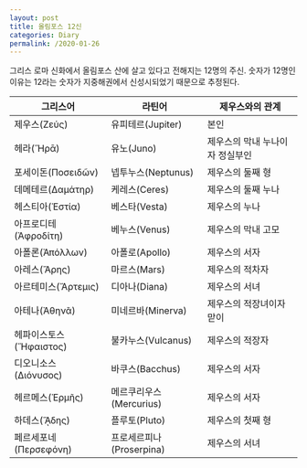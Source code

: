 ```yaml
---
layout: post
title: 올림포스 12신
categories: Diary
permalink: /2020-01-26
---
```



그리스 로마 신화에서 올림포스 산에 살고 있다고 전해지는 12명의 주신. 숫자가 12명인 이유는 12라는 숫자가 지중해권에서 신성시되었기 때문으로 추정된다.

| 그리스어 | 라틴어 | 제우스와의 관계 | 
| ------- | ----- | ------------- | 
| 제우스(Ζεύς) | 유피테르(Jupiter) | 본인 | 신들의 왕이자 올림포스 산의 지배자, 하늘과 천둥, 정의의 신.	 |
| 헤라(Ἥρᾱ) | 유노(Juno) | 제우스의 막내 누나이자 정실부인 | 신들과 하늘의 여왕, 여성과 결혼, 양육의 여신. |
| 포세이돈(Ποσειδῶν) | 넵투누스(Neptunus) | 제우스의 둘째 형 | 바다의 지배자, 말을 창조한 바다와 지진의 신. |
| 데메테르(Δαμάτηρ) | 케레스(Ceres) | 제우스의 둘째 누나 | 풍요와 농업, 자연, 계절의 여신.|
| 헤스티아(Ἑστία) | 베스타(Vesta) | 제우스의 누나 | 화덕과 가정의 여신 (제외되어 디오니소스가 열두 신이 됨).|
| 아프로디테(Ἀφροδίτη) | 베누스(Venus) | 제우스의 막내 고모 | 사랑과 아름다움, 욕망, 다산의 여신.|
| 아폴론(Ἀπόλλων) | 아폴로(Apollo) | 제우스의 서자 | 태양신, 광명과 의술, 음악, 시, 예언, 궁술, 진리의 신.|
| 아레스(Ἄρης) | 마르스(Mars) | 제우스의 적차자 | 전쟁과 격분, 증오, 유혈의 신.|
| 아르테미스(Ἄρτεμις) | 디아나(Diana) | 제우스의 서녀 | 	사냥과 처녀, 달의 여신.|
| 아테나(Ἀθηνᾶ) | 미네르바(Minerva) | 제우스의 적장녀이자 맏이 | 지혜와 기술, 전략의 여신.|
| 헤파이스토스(Ἥφαιστος) | 불카누스(Vulcanus) | 제우스의 적장자 | 신들의 대장장이, 불과 대장간의 신.|
| 디오니소스(Διόνυσος) | 바쿠스(Bacchus) | 제우스의 서자 | 술, 포도주, 음료와 광란, 취함의 신.|
| 헤르메스(Ἑρμῆς) | 메르쿠리우스(Mercurius) | 제우스의 서자 | 신들의 사자, 상업과 체육, 도둑, 목동, 나그네의 신.|
| 하데스(ᾍδης) | 플루토(Pluto) | 제우스의 첫째 형 | 지하세계, 사자(死者), 부자, 광물의 신|
| 페르세포네(Περσεφόνη) | 프로세르피나(Proserpina) | 제우스의 서녀 | 봄과 죽음의 여신, 데메테르의 딸.
